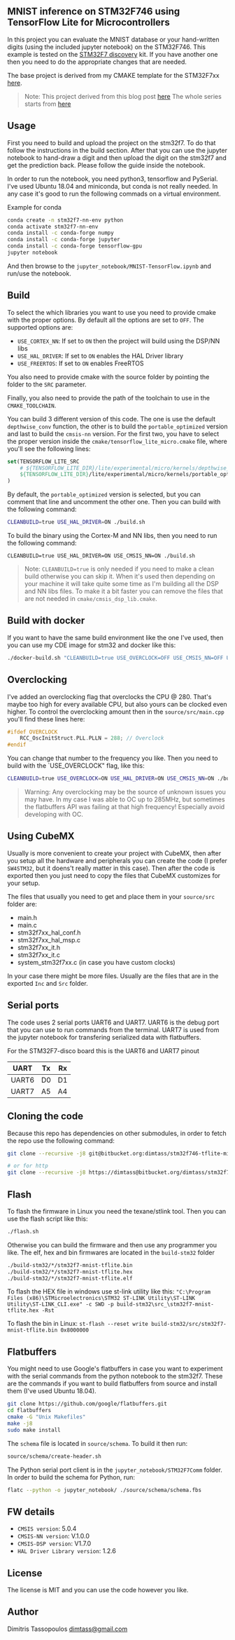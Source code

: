 MNIST inference on STM32F746 using TensorFlow Lite for Microcontrollers
----

In this project you can evaluate the MNIST database or your hand-written
digits (using the included jupyter notebook) on the STM32F746.
This example is tested on the [STM32F7 discovery](https://www.st.com/en/evaluation-tools/32f746gdiscovery.html)
kit. If you have another one then you need to do the appropriate
changes that are needed.

The base project is derived from my CMAKE template for the STM32F7xx
[here](https://bitbucket.org/dimtass/stm32f7xx_cmake_template).

> Note: This project derived from this blog post [here](https://www.stupid-projects.com/machine-learning-on-embedded-part-3/)
The whole series starts from [here](https://www.stupid-projects.com/machine-learning-on-embedded-part-1/)

## Usage
First you need to build and upload the project on the stm32f7.
To do that follow the instructions in the build section. After
that you can use the jupyter notebook to hand-draw a digit and
then upload the digit on the stm32f7 and get the prediction back.
Please follow the guide inside the notebook.

In order to run the notebook, you need python3, tensorflow and
PySerial. I've used Ubuntu 18.04 and miniconda, but conda is not
really needed. In any case it's good to run the following commads
on a virtual environment.

Example for conda
```sh
conda create -n stm32f7-nn-env python
conda activate stm32f7-nn-env
conda install -c conda-forge numpy
conda install -c conda-forge jupyter
conda install -c conda-forge tensorflow-gpu
jupyter notebook
```

And then browse to the `jupyter_notebook/MNIST-TensorFlow.ipynb`
and run/use the notebook.

## Build

To select the which libraries you want to use you need to provide
cmake with the proper options. By default all the options are set
to `OFF`. The supported options are:

* `USE_CORTEX_NN`: If set to `ON` then the project will build using the DSP/NN libs
* `USE_HAL_DRIVER`: If set to `ON` enables the HAL Driver library
* `USE_FREERTOS`: If set to `ON` enables FreeRTOS

You also need to provide cmake with the source folder by pointing
the folder to the `SRC` parameter.

Finally, you also need to provide the path of the toolchain to
use in the `CMAKE_TOOLCHAIN`.

You can build 3 different version of this code. The one is use the
default `depthwise_conv` function, the other is to build the `portable_optimized`
version and last to build the `cmsis-nn` version. For the first two,
you have to select the proper version inside the `cmake/tensorflow_lite_micro.cmake`
file, where you'll see the following lines:

```cmake
set(TENSORFLOW_LITE_SRC
    # ${TENSORFLOW_LITE_DIR}/lite/experimental/micro/kernels/depthwise_conv.cc
    ${TENSORFLOW_LITE_DIR}/lite/experimental/micro/kernels/portable_optimized/depthwise_conv.cc
)
```

By default, the `portable_optimized` version is selected, but you can comment
that line and uncomment the other one. Then you can build with the
following command:

```sh
CLEANBUILD=true USE_HAL_DRIVER=ON ./build.sh
```

To build the binary using the Cortex-M and NN libs, then you need
to run the following command:

```sh\
CLEANBUILD=true USE_HAL_DRIVER=ON USE_CMSIS_NN=ON ./build.sh
```

> Note: `CLEANBUILD=true` is only needed if you need to make a clean build
otherwise you can skip it. When it's used then depending on your machine
it will take quite some time as I'm building all the DSP and NN libs files.
To make it a bit faster you can remove the files that are not needed in
`cmake/cmsis_dsp_lib.cmake`.

## Build with docker
If you want to have the same build environment like the one I've used,
then you can use my CDE image for stm32 and docker like this:

```sh
./docker-build.sh "CLEANBUILD=true USE_OVERCLOCK=OFF USE_CMSIS_NN=OFF USE_COMP_MODEL=ON SRC=src ./build.sh"
```

## Overclocking
I've added an overclocking flag that overclocks the CPU @ 280. That's maybe
too high for every available CPU, but also yours can be clocked even higher. To
control the overclocking amount then in the `source/src/main.cpp` you'll find these
lines here:

```cpp
#ifdef OVERCLOCK
    RCC_OscInitStruct.PLL.PLLN = 288; // Overclock
#endif
```

You can change that number to the frequency you like. Then you need to build
with the `USE_OVERCLOCK" flag, like this:
```sh
CLEANBUILD=true USE_OVERCLOCK=ON USE_HAL_DRIVER=ON USE_CMSIS_NN=ON ./build.sh
```

> Warning: Any overclocking may be the source of unknown issues you may have.
In my case I was able to OC up to 285MHz, but sometimes the flatbuffers API was
failing at that high frequency! Especially avoid developing with OC.

## Using CubeMX
Usually is more convenient to create your project with CubeMX,
then after you setup all the hardware and peripherals you can create
the code (I prefer `SW4STM32`, but it doens't really matter in this case).
Then after the code is exported then you just need to copy the files
that CubeMX customizes for your setup.

The files that usually you need to get and place them in your
`source/src` folder are:

* main.h
* main.c
* stm32f7xx_hal_conf.h
* stm32f7xx_hal_msp.c
* stm32f7xx_it.h
* stm32f7xx_it.c
* system_stm32f7xx.c (in case you have custom clocks)

In your case there might be more files. Usually are the files
that are in the exported `Inc` and `Src` folder.

## Serial ports
The code uses 2 serial ports UART6 and UART7. UART6 is the debug port that you can
use to run commands from the terminal. UART7 is used from the jupyter notebook for
transfering serialized data with flatbuffers.

For the STM32F7-disco board this is the UART6 and UART7 pinout

UART | Tx | Rx
-|-|-
UART6 | D0 | D1
UART7 | A5 | A4

## Cloning the code
Because this repo has dependencies on other submodules, in order to
fetch the repo use the following command:

```sh
git clone --recursive -j8 git@bitbucket.org:dimtass/stm32f746-tflite-micro-mnist.git

# or for http
git clone --recursive -j8 https://dimtass@bitbucket.org/dimtass/stm32f746-tflite-micro-mnist.git
```

## Flash
To flash the firmware in Linux you need the texane/stlink tool.
Then you can use the flash script like this:

```sh
./flash.sh
```

Otherwise you can build the firmware and then use any programmer you like.
The elf, hex and bin firmwares are located in the `build-stm32` folder

```sh
./build-stm32/*/stm32f7-mnist-tflite.bin
./build-stm32/*/stm32f7-mnist-tflite.hex
./build-stm32/*/stm32f7-mnist-tflite.elf
```

To flash the HEX file in windows use st-link utility like this:
```"C:\Program Files (x86)\STMicroelectronics\STM32 ST-LINK Utility\ST-LINK Utility\ST-LINK_CLI.exe" -c SWD -p build-stm32\src_\stm32f7-mnist-tflite.hex -Rst```

To flash the bin in Linux:
```st-flash --reset write build-stm32/src/stm32f7-mnist-tflite.bin 0x8000000```

## Flatbuffers
You might need to use Google's flatbuffers in case you want to experiment
with the serial commands from the python notebook to the stm32f7. These
are the commands if you want to build flatbuffers from source and install
them (I've used Ubuntu 18.04).

```sh
git clone https://github.com/google/flatbuffers.git
cd flatbuffers
cmake -G "Unix Makefiles"
make -j8
sudo make install
```

The `schema` file is located in `source/schema`. To build it then run:
```sh
source/schema/create-header.sh
```

The Python serial port client is in the `jupyter_notebook/STM32F7Comm` folder.
In order to build the schema for Python, run:
```sh
flatc --python -o jupyter_notebook/ ./source/schema/schema.fbs
```

## FW details
* `CMSIS version`: 5.0.4
* `CMSIS-NN version`: V.1.0.0
* `CMSIS-DSP version`: V1.7.0
* `HAL Driver Library version`: 1.2.6

## License
The license is MIT and you can use the code however you like.

## Author
Dimitris Tassopoulos <dimtass@gmail.com>